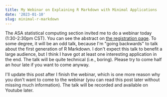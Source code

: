 ```yaml
---
title: My Webinar on Explaining R Markdown with Minimal Applications
date: '2023-01-10'
slug: minimal-r-markdown
---
```


The ASA statistical computing section invited me to do a webinar today
(1:30-2:30pm CST). You can see the abstract on [the registration
page](https://uconn-cmr.webex.com/weblink/register/r1402166f1b250cd6c20315a6ec1aed62).
To some degree, it will be an odd talk, because I'm "going backwards" to talk
about the first generation of R Markdown. I don't expect this talk to benefit a
large audience, but I think I have got at least one interesting application in
the end. The talk will be quite technical (i.e., boring). Please try to come
half an hour late if you want to come anyway.

I'll update this post after I finish the webinar, which is one more reason why
you don't want to come to the webinar (you can read this post later without
missing much information). The talk will be recorded and available on Youtube
later.

